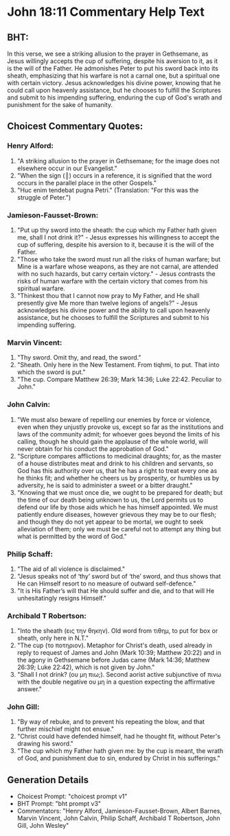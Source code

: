 # John 18:11 Commentary Help Text

## BHT:
In this verse, we see a striking allusion to the prayer in Gethsemane, as Jesus willingly accepts the cup of suffering, despite his aversion to it, as it is the will of the Father. He admonishes Peter to put his sword back into its sheath, emphasizing that his warfare is not a carnal one, but a spiritual one with certain victory. Jesus acknowledges his divine power, knowing that he could call upon heavenly assistance, but he chooses to fulfill the Scriptures and submit to his impending suffering, enduring the cup of God's wrath and punishment for the sake of humanity.

## Choicest Commentary Quotes:
### Henry Alford:
1. "A striking allusion to the prayer in Gethsemane; for the image does not elsewhere occur in our Evangelist." 
2. "When the sign (║) occurs in a reference, it is signified that the word occurs in the parallel place in the other Gospels."
3. "Huc enim tendebat pugna Petri." (Translation: "For this was the struggle of Peter.")

### Jamieson-Fausset-Brown:
1. "Put up thy sword into the sheath: the cup which my Father hath given me, shall I not drink it?" - Jesus expresses his willingness to accept the cup of suffering, despite his aversion to it, because it is the will of the Father.
2. "Those who take the sword must run all the risks of human warfare; but Mine is a warfare whose weapons, as they are not carnal, are attended with no such hazards, but carry certain victory." - Jesus contrasts the risks of human warfare with the certain victory that comes from his spiritual warfare.
3. "Thinkest thou that I cannot now pray to My Father, and He shall presently give Me more than twelve legions of angels?" - Jesus acknowledges his divine power and the ability to call upon heavenly assistance, but he chooses to fulfill the Scriptures and submit to his impending suffering.


### Marvin Vincent:
1. "Thy sword. Omit thy, and read, the sword." 
2. "Sheath. Only here in the New Testament. From tiqhmi, to put. That into which the sword is put." 
3. "The cup. Compare Matthew 26:39; Mark 14:36; Luke 22:42. Peculiar to John."

### John Calvin:
1. "We must also beware of repelling our enemies by force or violence, even when they unjustly provoke us, except so far as the institutions and laws of the community admit; for whoever goes beyond the limits of his calling, though he should gain the applause of the whole world, will never obtain for his conduct the approbation of God."
2. "Scripture compares afflictions to medicinal draughts; for, as the master of a house distributes meat and drink to his children and servants, so God has this authority over us, that he has a right to treat every one as he thinks fit; and whether he cheers us by prosperity, or humbles us by adversity, he is said to administer a sweet or a bitter draught."
3. "Knowing that we must once die, we ought to be prepared for death; but the time of our death being unknown to us, the Lord permits us to defend our life by those aids which he has himself appointed. We must patiently endure diseases, however grievous they may be to our flesh; and though they do not yet appear to be mortal, we ought to seek alleviation of them; only we must be careful not to attempt any thing but what is permitted by the word of God."

### Philip Schaff:
1. "The aid of all violence is disclaimed."
2. "Jesus speaks not of ‘thy’ sword but of ‘the’ sword, and thus shows that He can Himself resort to no measure of outward self-defence."
3. "It is His Father’s will that He should suffer and die, and to that will He unhesitatingly resigns Himself."

### Archibald T Robertson:
1. "Into the sheath (εις την θηκην). Old word from τιθημ, to put for box or sheath, only here in N.T."
2. "The cup (το ποτηριον). Metaphor for Christ's death, used already in reply to request of James and John (Mark 10:39; Matthew 20:22) and in the agony in Gethsemane before Judas came (Mark 14:36; Matthew 26:39; Luke 22:42), which is not given by John."
3. "Shall I not drink? (ου μη πιω;). Second aorist active subjunctive of πινω with the double negative ου μη in a question expecting the affirmative answer."

### John Gill:
1. "By way of rebuke, and to prevent his repeating the blow, and that further mischief might not ensue."
2. "Christ could have defended himself, had he thought fit, without Peter's drawing his sword."
3. "The cup which my Father hath given me: by the cup is meant, the wrath of God, and punishment due to sin, endured by Christ in his sufferings."


## Generation Details
- Choicest Prompt: "choicest prompt v1"
- BHT Prompt: "bht prompt v3"
- Commentators: "Henry Alford, Jamieson-Fausset-Brown, Albert Barnes, Marvin Vincent, John Calvin, Philip Schaff, Archibald T Robertson, John Gill, John Wesley"
